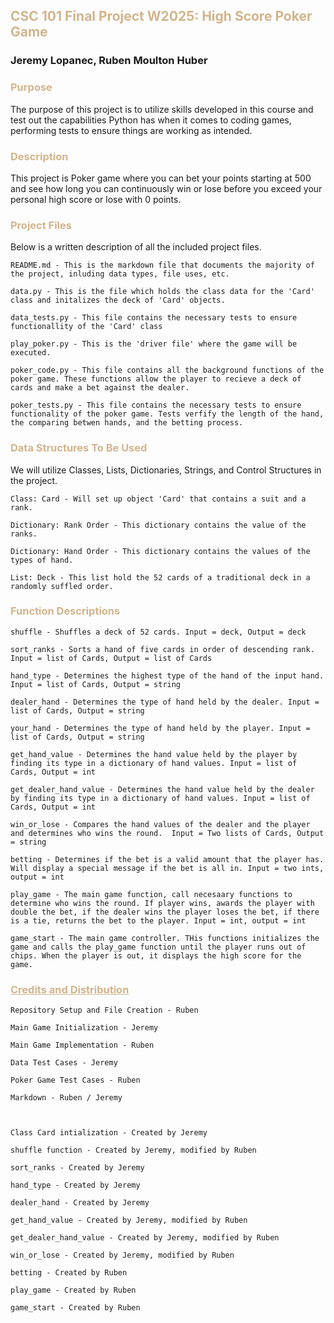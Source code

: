 ## <span style="color:tan"> CSC 101 Final Project W2025: High Score Poker Game
### Jeremy Lopanec, Ruben Moulton Huber

### <span style="color:tan"> Purpose 
The purpose of this project is to utilize skills developed in this course and test out 
the capabilities Python has when it comes to coding games, performing tests to ensure things
are working as intended. 

### <span style="color:tan"> Description
This project is Poker game where you can bet your points starting at 500 and see how 
long you can continuously win or lose before you exceed your personal high score or lose with 0 points.

### <span style="color:tan"> Project Files
Below is a written description of all the included project files.

    README.md - This is the markdown file that documents the majority of the project, inluding data types, file uses, etc.

    data.py - This is the file which holds the class data for the 'Card' class and initalizes the deck of 'Card' objects.

    data_tests.py - This file contains the necessary tests to ensure functionallity of the 'Card' class

    play_poker.py - This is the 'driver file' where the game will be executed.

    poker_code.py - This file contains all the background functions of the poker game. These functions allow the player to recieve a deck of cards and make a bet against the dealer.

    poker_tests.py - This file contains the necessary tests to ensure functionality of the poker game. Tests verfify the length of the hand, the comparing betwen hands, and the betting process.

### <span style="color:tan"> Data Structures To Be Used
We will utilize Classes, Lists, Dictionaries, Strings, and Control Structures in the project.

    Class: Card - Will set up object 'Card' that contains a suit and a rank. 

    Dictionary: Rank Order - This dictionary contains the value of the ranks.

    Dictionary: Hand Order - This dictionary contains the values of the types of hand.

    List: Deck - This list hold the 52 cards of a traditional deck in a randomly suffled order. 

### <span style="color:tan"> Function Descriptions

    shuffle - Shuffles a deck of 52 cards. Input = deck, Output = deck
    
    sort_ranks - Sorts a hand of five cards in order of descending rank. Input = list of Cards, Output = list of Cards

    hand_type - Determines the highest type of the hand of the input hand. Input = list of Cards, Output = string

    dealer_hand - Determines the type of hand held by the dealer. Input = list of Cards, Output = string

    your_hand - Determines the type of hand held by the player. Input = list of Cards, Output = string

    get_hand_value - Determines the hand value held by the player by finding its type in a dictionary of hand values. Input = list of Cards, Output = int

    get_dealer_hand_value - Determines the hand value held by the dealer by finding its type in a dictionary of hand values. Input = list of Cards, Output = int

    win_or_lose - Compares the hand values of the dealer and the player and determines who wins the round.  Input = Two lists of Cards, Output = string

    betting - Determines if the bet is a valid amount that the player has. Will display a special message if the bet is all in. Input = two ints, output = int

    play_game - The main game function, call necesaary functions to determine who wins the round. If player wins, awards the player with double the bet, if the dealer wins the player loses the bet, if there is a tie, returns the bet to the player. Input = int, output = int

    game_start - The main game controller. THis functions initializes the game and calls the play_game function until the player runs out of chips. When the player is out, it displays the high score for the game.

    


### <span style="color:tan"> <ins> Credits and Distribution
    Repository Setup and File Creation - Ruben

    Main Game Initialization - Jeremy

    Main Game Implementation - Ruben

    Data Test Cases - Jeremy

    Poker Game Test Cases - Ruben

    Markdown - Ruben / Jeremy 

    

    Class Card intialization - Created by Jeremy

    shuffle function - Created by Jeremy, modified by Ruben

    sort_ranks - Created by Jeremy

    hand_type - Created by Jeremy

    dealer_hand - Created by Jeremy

    get_hand_value - Created by Jeremy, modified by Ruben

    get_dealer_hand_value - Created by Jeremy, modified by Ruben

    win_or_lose - Created by Jeremy, modified by Ruben

    betting - Created by Ruben

    play_game - Created by Ruben

    game_start - Created by Ruben


    



    





